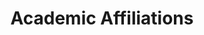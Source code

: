 ---
# An instance of the Experience widget.
# Documentation: https://wowchemy.com/docs/page-builder/
widget: experience

# This file represents a page section.
headless: true

# Order that this section appears on the page.
weight: 20

title: Academic Affiliations
subtitle:

# Date format for experience
#   Refer to https://wowchemy.com/docs/customization/#date-format
date_format: Jan 2006

# Experiences.
#   Add/remove as many `experience` items below as you like.
#   Required fields are `title`, `company`, and `date_start`.
#   Leave `date_end` empty if it's your current employer.
#   Begin multi-line descriptions with YAML's `|2-` multi-line prefix.
experience:
- title: Associate Professor in Agri-Food Economics and Marketing
  company: Department of Agri-Food Economics and Marketing, University of Reading
  company_url: 'https://www.reading.ac.uk/apd/'
  #company_logo: org-x
  location: Reading, United Kingdom
  date_start: '2022-08-01'
  date_end: ''
  #description: Teaching: Research Methods and Data Analysis, The Food Business, and Contemporary Issues in Consumer Behaviour and Marketing.

- title: Visiting Scholar
  company: Department of Agricultural, Food, and Resource Economics, Michigan State University
  company_url: 'https://www.canr.msu.edu/index'
  location: East Lansing, United States
  date_start: '2024-08-13'
  date_end: '2024-09-12'

- title: Visiting Scholar
  company: Marketing and Consumer Behaviour, Wageningen University
  company_url: 'https://www.wur.nl/en/research-results/chair-groups/social-sciences/marketing-and-consumer-behaviour-group.htm'
  location: Wageningen, The Netherlands
  date_start: '2024-05-27'
  date_end: '2024-06-13'

- title: Visiting Scholar
  company: Department of Agriculture, University of Naples Federico II
  company_url: 'https://www.agraria.unina.it/en_GB/home'
  location: Naples, Italy
  date_start: '2023-07-17'
  date_end: '2023-07-21'
    
- title: Lecturer in Consumer Studies
  company: Department of Agri-Food Economics and Marketing, University of Reading
  company_url: 'https://www.reading.ac.uk/apd/'
  location: Reading, United Kingdom
  date_start: '2018-01-03'
  date_end: '2022-08-01'
  #description: Teaching: Research Methods and Data Analysis, Economics III, and Contemporary Issues in Consumer Behaviour and Marketing.

- title: Visiting Lecturer
  company: Culinary Arts and Food Technology, Technological University Dublin
  company_url: 'https://www.tudublin.ie/explore/faculties-and-schools/arts-humanities/culinary-arts--food-technology/'
  location: Dublin, Ireland
  date_start: '2023-05-22'
  date_end: '2023-05-26'

- title: Visiting Lecturer
  company: IAMZ – CIHEAM
  company_url: 'https://www.iamz.ciheam.org/'
  location: Zaragoza, Spain
  date_start: '2022-02-28'
  date_end: '2022-03-04'

- title: Visiting Lecturer
  company: Department of Food Technology, Ho Chi Minh City University of Technology
  company_url: 'https://oisp.hcmut.edu.vn/en/study-programs/bachelor-degree/food-technology'
  location: Ho Chi Minh City, Vietnam
  date_start: '2020-01-04'
  date_end: '2020-01-10'

- title: Visiting Lecturer
  company: School of Economics and Business - Norwegian University of Life Science
  company_url: 'https://www.nmbu.no/en/faculties/economics-business'
  location: Aas, Norway
  date_start: '2019-06-10'
  date_end: '2019-06-21'

- title: Visiting Researcher
  company: Consumer and Sensory Science, Nofima AS
  company_url: 'https://nofima.com/department/innovation-consumer-and-sensory-sciences/'
  location: Aas, Norway
  date_start: '2018-06-11'
  date_end: '2018-06-22'

- title: Visiting Researcher
  company: Department of Agricultural Economics and Agribusiness, University of Arkansas
  company_url: 'https://agribusiness.uark.edu/'
  location: Fayetteville, United States
  date_start: '2017-01-01'
  date_end: '2017-05-31'

- title: Visiting Researcher
  company: Department of Agricultural and Resource Economics, Korea University
  company_url: 'https://frecon.korea.edu/frecon_en/index.do'
  location: Seoul, Republic of Korea
  date_start: '2014-05-24'
  date_end: '2014-05-31'

- title: Marie-Sklodowska Curie Research Fellow
  company: School of Economics and Business - Norwegian University of Life Science
  company_url: 'https://www.nmbu.no/en/faculties/economics-business'
  location: Aas, Norway
  date_start: '2014-03-01'
  date_end: '2017-12-31'

- title: Marie-Sklodowska Curie Research Fellow
  company: Consumer and Sensory Science, Nofima AS
  company_url: 'https://nofima.com/department/innovation-consumer-and-sensory-sciences/'
  location: Aas, Norway
  date_start: '2014-03-01'
  date_end: '2017-12-31'

- title: Post-Doctoral Fellow
  company: Consumer and Sensory Science, Nofima AS
  company_url: 'https://nofima.com/department/innovation-consumer-and-sensory-sciences/'
  location: Aas, Norway
  date_start: '2013-02-01'
  date_end: '2013-10-31'

- title: Post-Doctoral Fellow
  company: Department of Management, Ca’ Foscari University of Venice
  company_url: 'https://www.unive.it/pag/28130/'
  location: Venice, Italy
  date_start: '2011-10-01'
  date_end: '2012-05-31'

- title: Post-Doctoral Fellow
  company: Department of Agricultural Economics and Engineering, University of Bologna
  company_url: 'https://distal.unibo.it/it/index.html'
  location: Bologna, Italy
  date_start: '2009-07-01'
  date_end: '2011-04-30'

- title: Visiting PhD Student
  company: Department of Food, Agricultural and Resources Economics, University of Guelph
  company_url: 'https://www.uoguelph.ca/fare/'
  location: Guelph, Canada
  date_start: '2007-09-01'
  date_end: '2008-02-28'

- title: PhD Student
  company: Department of Agricultural Economics and Engineering, University of Bologna
  company_url: 'https://distal.unibo.it/it/index.html'
  location: Bologna, Italy
  date_start: '2005-01-01'
  date_end: '2009-06-12'

design:
  columns: '2'
---